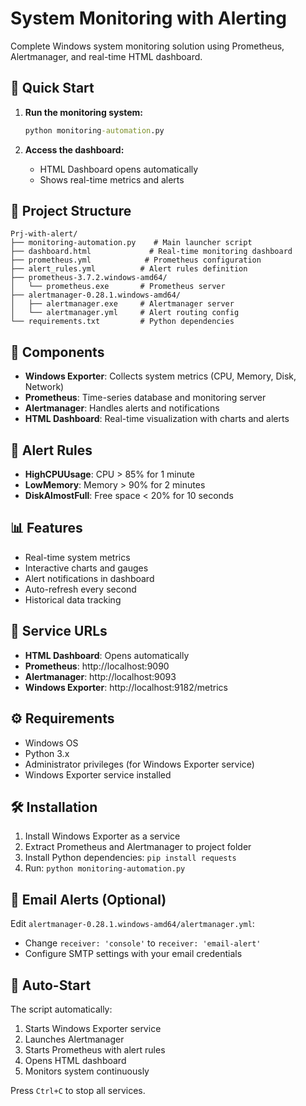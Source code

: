 # System Monitoring with Alerting

Complete Windows system monitoring solution using Prometheus, Alertmanager, and real-time HTML dashboard.

## 🚀 Quick Start

1. **Run the monitoring system:**
   ```cmd
   python monitoring-automation.py
   ```

2. **Access the dashboard:**
   - HTML Dashboard opens automatically
   - Shows real-time metrics and alerts

## 📁 Project Structure

```
Prj-with-alert/
├── monitoring-automation.py    # Main launcher script
├── dashboard.html             # Real-time monitoring dashboard
├── prometheus.yml            # Prometheus configuration
├── alert_rules.yml          # Alert rules definition
├── prometheus-3.7.2.windows-amd64/
│   └── prometheus.exe       # Prometheus server
├── alertmanager-0.28.1.windows-amd64/
│   ├── alertmanager.exe     # Alertmanager server
│   └── alertmanager.yml     # Alert routing config
└── requirements.txt         # Python dependencies
```

## 🔧 Components

- **Windows Exporter**: Collects system metrics (CPU, Memory, Disk, Network)
- **Prometheus**: Time-series database and monitoring server
- **Alertmanager**: Handles alerts and notifications
- **HTML Dashboard**: Real-time visualization with charts and alerts

## 🚨 Alert Rules

- **HighCPUUsage**: CPU > 85% for 1 minute
- **LowMemory**: Memory > 90% for 2 minutes  
- **DiskAlmostFull**: Free space < 20% for 10 seconds

## 📊 Features

- Real-time system metrics
- Interactive charts and gauges
- Alert notifications in dashboard
- Auto-refresh every second
- Historical data tracking

## 🔗 Service URLs

- **HTML Dashboard**: Opens automatically
- **Prometheus**: http://localhost:9090
- **Alertmanager**: http://localhost:9093
- **Windows Exporter**: http://localhost:9182/metrics

## ⚙️ Requirements

- Windows OS
- Python 3.x
- Administrator privileges (for Windows Exporter service)
- Windows Exporter service installed

## 🛠️ Installation

1. Install Windows Exporter as a service
2. Extract Prometheus and Alertmanager to project folder
3. Install Python dependencies: `pip install requests`
4. Run: `python monitoring-automation.py`

## 📧 Email Alerts (Optional)

Edit `alertmanager-0.28.1.windows-amd64/alertmanager.yml`:
- Change `receiver: 'console'` to `receiver: 'email-alert'`
- Configure SMTP settings with your email credentials

## 🔄 Auto-Start

The script automatically:
1. Starts Windows Exporter service
2. Launches Alertmanager
3. Starts Prometheus with alert rules
4. Opens HTML dashboard
5. Monitors system continuously

Press `Ctrl+C` to stop all services.